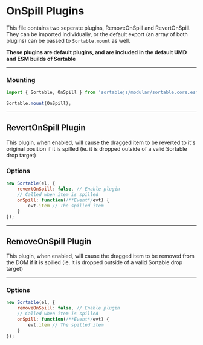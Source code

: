 # OnSpill Plugins
This file contains two seperate plugins, RemoveOnSpill and RevertOnSpill. They can be imported individually, or the default export (an array of both plugins) can be passed to `Sortable.mount` as well.

**These plugins are default plugins, and are included in the default UMD and ESM builds of Sortable**


---


### Mounting
```js
import { Sortable, OnSpill } from 'sortablejs/modular/sortable.core.esm';

Sortable.mount(OnSpill);
```


---


## RevertOnSpill Plugin
This plugin, when enabled, will cause the dragged item to be reverted to it's original position if it is spilled (ie. it is dropped outside of a valid Sortable drop target)




### Options

```js
new Sortable(el, {
	revertOnSpill: false, // Enable plugin
	// Called when item is spilled
	onSpill: function(/**Event*/evt) {
		evt.item // The spilled item
	}
});
```


---


## RemoveOnSpill Plugin
This plugin, when enabled, will cause the dragged item to be removed from the DOM if it is spilled (ie. it is dropped outside of a valid Sortable drop target)


---


### Options

```js
new Sortable(el, {
	removeOnSpill: false, // Enable plugin
	// Called when item is spilled
	onSpill: function(/**Event*/evt) {
		evt.item // The spilled item
	}
});
```
